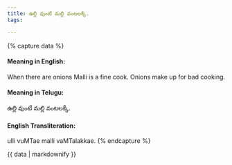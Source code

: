 ```yaml
---
title: ఉల్లి వుంటే మల్లి వంటలక్కే.
tags:

---
```


{% capture data %}
#### Meaning in English:
When there are onions Malli is a fine cook.
Onions make up for bad cooking.

#### Meaning in Telugu:
ఉల్లి వుంటే మల్లి వంటలక్కే.

#### English Transliteration:
ulli vuMTae malli vaMTalakkae.
{% endcapture %}

<div class="notice">{{ data | markdownify }}</div>

